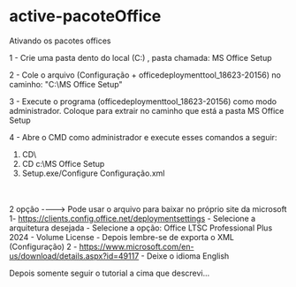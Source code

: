 # active-pacoteOffice

Ativando os pacotes offices


1 - Crie uma pasta dento do local (C:) , pasta chamada: MS Office Setup <br>

2 - Cole o arquivo (Configuração + officedeploymenttool_18623-20156) no caminho: "C:\MS Office Setup\" <br>

3 - Execute o programa (officedeploymenttool_18623-20156) como modo administrador. Coloque para extrair no caminho que está a pasta MS Office Setup <br>

4 - Abre o CMD como administrador e execute esses comandos a seguir: <br>

1)  CD\ 
2)  CD c:\MS Office Setup 
3)  Setup.exe/Configure Configuração.xml 

<br><br>
2 opção 
----> Pode usar o arquivo para baixar no próprio site da microsoft 
1- https://clients.config.office.net/deploymentsettings
    - Selecione a arquitetura desejada
    - Selecione a opção: Office LTSC Professional Plus 2024 - Volume License
    - Depois lembre-se de exporta o XML (Configuração)
2 - https://www.microsoft.com/en-us/download/details.aspx?id=49117
    - Deixe o idioma English

Depois somente seguir o tutorial a cima que descrevi...
